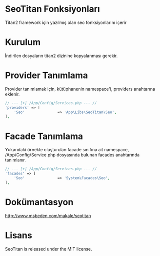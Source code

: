 # SeoTitan Fonksiyonları
Titan2 framework için yazılmış olan seo fonksiyonlarını içerir

# Kurulum
İndirilen dosyaların titan2 dizinine kopyalanması gerekir.

# Provider Tanımlama
Provider tanımlamak için, kütüphanenin namespace'i, providers anahtarına eklenir.

```php
// --- [+] /App/Config/Services.php --- //
'providers' => [
	'Seo'               => 'App\Libs\SeoTitan\Seo',
],
```
# Facade Tanımlama
Yukarıdaki örnekte oluşturulan facade sınıfına ait namespace, /App/Config/Service.php dosyasında bulunan facades anahtarında tanımlanır.
```php
// --- [+] /App/Config/Services.php --- //
'facades' => [
	'Seo'               => 'System\Facades\Seo',
],
```

# Dokümantasyon
http://www.msbeden.com/makale/seotitan 

# Lisans
SeoTitan is released under the MIT license.

